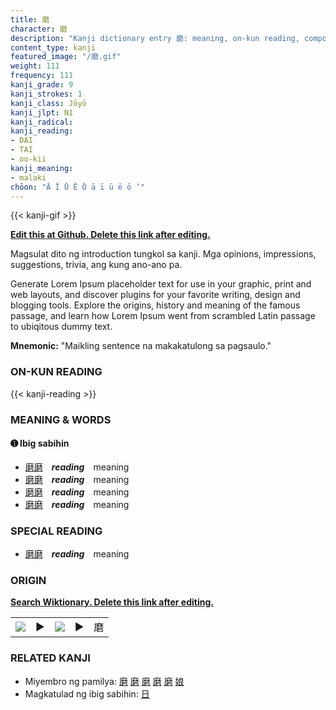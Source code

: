 ```yaml
---
title: 磨
character: 磨
description: "Kanji dictionary entry 磨: meaning, on-kun reading, compounds, origin, related kanji"
content_type: kanji
featured_image: "/磨.gif"
weight: 111
frequency: 111
kanji_grade: 9
kanji_strokes: 1
kanji_class: Jōyō
kanji_jlpt: N1
kanji_radical: 
kanji_reading: 
- DAI
- TAI
- oo-kii
kanji_meaning:
- malaki
chōon: "Ā Ī Ū Ē Ō ā ī ū ē ō ’"
---
```

[//]: # (Don't edit the line below. Kanji animated GIF code is automatically generated.)
{{< kanji-gif >}}

[//]: # (Edit below this line.)

**[Edit this at Github. Delete this link after editing.](https://github.com/tim0g/tim/tree/main/content/kanji/磨/index.md)**

Magsulat dito ng introduction tungkol sa kanji. Mga opinions, impressions, suggestions, trivia, ang kung ano-ano pa.

Generate Lorem Ipsum placeholder text for use in your graphic, print and web layouts, and discover plugins for your favorite writing, design and blogging tools. Explore the origins, history and meaning of the famous passage, and learn how Lorem Ipsum went from scrambled Latin passage to ubiqitous dummy text.
 
**Mnemonic:** "Maikling sentence na makakatulong sa pagsaulo."

### ON-KUN READING

[//]: # (Don't edit the line below. ON-KUN READING code is automatically generated.)
{{< kanji-reading >}}

### MEANING & WORDS

#### ➊ **Ibig sabihin**
  - [磨](../磨)[磨](../磨)　***reading***　meaning
  - [磨](../磨)[磨](../磨)　***reading***　meaning
  - [磨](../磨)[磨](../磨)　***reading***　meaning
  - [磨](../磨)[磨](../磨)　***reading***　meaning

### SPECIAL READING
  - [磨](../磨)[磨](../磨)　***reading***　meaning

### ORIGIN

**[Search Wiktionary. Delete this link after editing.](https://wiktionary.org/wiki/磨)**
<table class="kanji-table"><tr><td>
<img src="60px-磨-bronze.svg.png">
</td><td>▶</td><td>
<img src="60px-磨-oracle.svg.png">
</td><td>▶</td>
<td class="kanji-origin">磨</td>
</tr></table>

### RELATED KANJI
- Miyembro ng pamilya: [磨](../磨) [磨](../磨) [磨](../磨) [磨](../磨) [磨](../磨) [娘](../娘)
- Magkatulad ng ibig sabihin: [日](../日)

